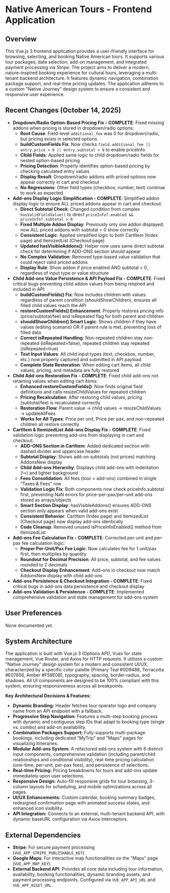 # Native American Tours - Frontend Application

## Overview
This Vue.js 3 frontend application provides a user-friendly interface for browsing, selecting, and booking Native American tours. It supports various tour packages, date selection, add-on management, and integrated payment processing via Stripe. The project aims to deliver a modern, nature-inspired booking experience for cultural tours, leveraging a multi-tenant backend architecture. It features dynamic navigation, combination package support, and real-time pricing updates. The application adheres to a custom "Native Journey" design system to ensure a consistent and responsive user experience.

## Recent Changes (October 14, 2025)
- **Dropdown/Radio Option-Based Pricing Fix - COMPLETE**: Fixed missing addons when pricing is stored in dropdown/radio options:
  - **Root Cause**: Field-level `additional_fee` was 0 for dropdown/radio, but pricing exists in selected options
  - **buildCustomFields Fix**: Now checks `field.additional_fee || entry.price > 0 || entry.subtotal > 0` to enable priceInfo
  - **Child Fields**: Applied same logic to child dropdown/radio fields for nested option-based pricing
  - **Pricing Detection**: Properly identifies option-based pricing by checking calculated entry values
  - **Display Result**: Dropdown/radio addons with priced options now appear correctly in cart and checkout
  - **No Regressions**: Other field types (checkbox, number, text) continue to work as expected
- **Add-ons Display Logic Simplification - COMPLETE**: Simplified addon display logic to ensure ALL priced addons appear in cart and checkout:
  - **Direct Subtotal Check**: Changed condition from complex `hasValidFieldValue()` to direct `priceInfo?.enabled && priceInfo?.subtotal > 0`
  - **Fixed Multiple Addon Display**: Previously only one addon displayed; now ALL priced addons with subtotal > 0 show correctly
  - **Consistent Logic**: Applied simplified logic to both CartItem (Index page) and ItemizedList (Checkout page)
  - **Updated hasVisibleAddons()**: Helper now uses same direct subtotal check for determining if ADD-ONS section should appear
  - **No Complex Validation**: Removed type-based value validation that could reject valid priced addons
  - **Display Rule**: Show addon if price enabled AND subtotal > 0, regardless of input type or value structure
- **Child Add-ons Value Persistence & API Payload Fix - COMPLETE**: Fixed critical bugs preventing child addon values from being retained and included in API:
  - **buildCustomFields() Fix**: Now includes children with values regardless of parent condition (shouldShowChildren), ensures all filled child values reach the API
  - **restoreCustomFields() Enhancement**: Properly restores pricing info (price/subtotal/fee) and isRepeated flag for both parent and children
  - **shouldShowChildren() Smart Logic**: Shows children if they have values (editing scenario) OR if parent rule is met, preventing loss of filled data
  - **Correct isRepeated Handling**: Non-repeated children stay non-repeated (isRepeated=false), repeated children stay repeated (isRepeated=true)
  - **Text Input Values**: All child input types (text, checkbox, number, etc.) now properly captured and submitted in API payload
  - **Complete State Restoration**: When editing cart items, all child values, pricing, and metadata are fully restored
- **Child Add-ons Restoration Fix - COMPLETE**: Fixed child add-ons not retaining values when editing cart items:
  - **Enhanced restoreCustomFields()**: Now finds original field definitions and calls resizeChildValues for repeated children
  - **Pricing Recalculation**: After restoring child values, pricing (subtotal/fee) is recalculated correctly
  - **Restoration Flow**: Parent value → child values → resizeChildValues → updateAllFees
  - **Works for All Types**: Price per unit, Price per pax, and non-repeated children all restore correctly
- **CartItem & ItemizedList Add-ons Display Fix - COMPLETE**: Fixed validation logic preventing add-ons from displaying in cart and checkout:
  - **ADD-ONS Section in CartItem**: Added dedicated section with dashed divider and uppercase header
  - **Subtotal Display**: Shows add-on subtotals (not prices) matching AddonsNew display
  - **Child Add-ons Hierarchy**: Displays child add-ons with indentation (↳) and lighter background
  - **Fees Consolidation**: All fees (tour + add-ons) combined in single "Taxes & Fees" row
  - **Validation Logic Fix**: Both components now check priceInfo.subtotal first, preventing NaN errors for price-per-pax/per-unit add-ons stored as arrays/objects
  - **Smart Section Display**: hasVisibleAddons() ensures ADD-ONS section only appears when valid add-ons exist
  - **Consistent Behavior**: CartItem (Index page) and ItemizedList (Checkout page) now display add-ons identically
  - **Code Cleanup**: Removed unused isPriceInfoEnabled() method from ItemizedList
- **Add-ons Fee Calculation Fix - COMPLETE**: Corrected per-unit and per-pax fee calculation logic:
  - **Proper Per-Unit/Pax Fee Logic**: Now calculates fee for 1 unit/pax first, then multiplies by quantity
  - **Roundout for Decimal Precision**: All price, subtotal, and fee values rounded to 2 decimals
  - **Checkout Display Enhancement**: Add-ons in checkout now match AddonsNew display with child add-ons
- **Add-ons Persistence & Checkout Integration - COMPLETE**: Fixed critical bugs in add-ons data persistence and checkout display
- **Add-ons Validation & Persistence - COMPLETE**: Implemented comprehensive validation and state management for add-ons system

## User Preferences
None documented yet.

## System Architecture
The application is built with Vue.js 3 (Options API), Vuex for state management, Vue Router, and Axios for HTTP requests. It utilizes a custom "Native Journey" design system for a modern and consistent UI/UX, characterized by a specific color palette (Primary Teal #0D9488, Terracotta #E07856, Amber #F59E0B), typography, spacing, border-radius, and shadows. All UI components are designed to be 100% compliant with this system, ensuring responsiveness across all breakpoints.

**Key Architectural Decisions & Features:**
- **Dynamic Branding:** Header fetches tour operator logo and company name from an API endpoint with a fallback.
- **Progressive Step Navigation:** Features a multi-step booking process with dynamic and contiguous step IDs that adapt to booking type (single vs. combo) and add-on availability.
- **Combination Packages Support:** Fully supports multi-package bookings, including dedicated "MyTrip" and "Maps" pages for visualizing itineraries.
- **Modular Add-ons System:** A refactored add-ons system with 6 distinct input components, comprehensive validation (including parent/child relationships and conditional visibility), real-time pricing calculation (one-time, per-unit, per-pax fees), and persistence of selections.
- **Real-time Pricing:** Pricing breakdowns for tours and add-ons update immediately upon user selections.
- **Responsive Design:** Auto-fill responsive grids for tour browsing, 3-column layouts for scheduling, and mobile optimizations across all pages.
- **UI/UX Enhancements:** Custom calendar, booking summary badges, redesigned confirmation page with animated success states, and enhanced icon visibility.
- **API Integration:** Connects to an external, multi-tenant backend API, with dynamic baseURL configuration via Axios interceptors.

## External Dependencies
- **Stripe**: For secure payment processing (`VUE_APP_STRIPE_PUBLISHABLE_KEY`).
- **Google Maps**: For interactive map functionalities on the "Maps" page (`VUE_APP_MAP_KEY`).
- **External Backend API**: Provides all core data including tour information, availability, booking functionalities, dynamic branding assets, and payment processing endpoints. Configured via `VUE_APP_API_URL` and `VUE_APP_ASSET_URL`.